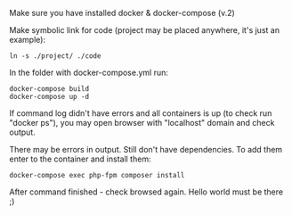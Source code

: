 Make sure you have installed docker & docker-compose (v.2)

Make symbolic link for code (project may be placed anywhere, it's just an example):

```
ln -s ./project/ ./code
```

In the folder with docker-compose.yml run:
 
```
docker-compose build
docker-compose up -d
```

If command log didn't have errors and all containers is up 
(to check run "docker ps"), you may open browser with "localhost" 
domain and check output.

There may be errors in output. Still don't have dependencies. 
To add them enter to the container and install them:

```
docker-compose exec php-fpm composer install
```

After command finished - check browsed again. 
Hello world must be there ;)

 
